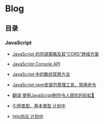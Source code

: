 # Blog

## 目录

### JavaScript

* [JavaScript 的同源策略及其"CORS"跨域方案](https://github.com/fengjiahao/blog/blob/master/2019-03/JavaScript-CORS.md)
* [JavaScript Console API](https://github.com/fengjiahao/blog/blob/master/2019-03/JavaScript-ConsoleAPI.md)
* [JavaScript 中的数组常用方法](https://github.com/fengjiahao/blog/blob/master/2019-06/JavaScript-ES6-Array.md)
* [JavaScript npm安装包管理工具，常用命令](https://github.com/fengjiahao/blog/blob/dev1/2019-06/NodeJs%20npm%E5%91%BD%E4%BB%A4%E5%B0%8F%E7%BB%93.md)
* [翻译 使用JavaScript制作令人困扰的彩虹🌈](https://github.com/fengjiahao/blog/blob/master/2019-03/TR-JavaScript-Rainbows.md)

* [引用类型、基本类型 计划中]()
* [http协议 计划中]()
